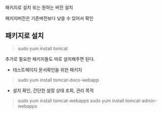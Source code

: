 패키지로 설치 또는 원하는 버전 설치  

패키지버전은 기존버전보다 낮을 수 있어서 확인

## 패키지로 설치

> sudo yum install tomcat

추가로 필요한 패키지들도 따로 설치해주면 된다.

- 테스트페이지 문서확인을 위한 패키지

> sudo yum install tomcat-docs-webapp

- 설치 확인, 간단한 설정 상태 조회, 관리 목적

> sudo yum install tomcat-webapps
> sudo yum install tomcat-admin-webapps


